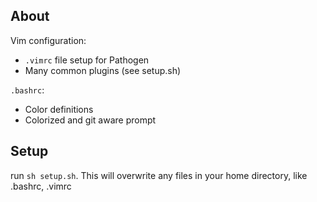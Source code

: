 About
-----

Vim configuration:

* `.vimrc` file setup for Pathogen
* Many common plugins (see setup.sh)

`.bashrc`:

* Color definitions
* Colorized and git aware prompt

Setup
-----

run `sh setup.sh`.  This will overwrite any files in your home directory, like .bashrc, .vimrc
